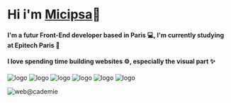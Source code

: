 # Hi i'm [Micipsa](https://sersour.com)👋

#### I'm a futur Front-End developer based in Paris 💻, I'm currently studying at Epitech Paris 🔭

#### I love spending time building websites ⚙️,  especially the visual part ✨

![logo](https://img.shields.io/badge/React-20232A?style=for-the-badge&logo=react&logoColor=61DAFB)
![logo](https://img.shields.io/badge/JavaScript-F7DF1E?style=for-the-badge&logo=javascript&logoColor=black)
![logo](https://img.shields.io/badge/PHP-777BB4?style=for-the-badge&logo=php&logoColor=white)
![logo](https://img.shields.io/badge/CSS3-1572B6?style=for-the-badge&logo=css3&logoColor=white)
![logo](https://img.shields.io/badge/MySQL-00000F?style=for-the-badge&logo=mysql&logoColor=white)
![logo](https://img.shields.io/badge/mac%20os-000000?style=for-the-badge&logo=apple&logoColor=white)



<!--
**MiciWeb/MiciWeb** is a ✨ _special_ ✨ repository because its `README.md` (this file) appears on your GitHub profile.

Here are some ideas to get you started:

- 🔭 I’m currently working on ...
- 🌱 I’m currently learning ...
- 👯 I’m looking to collaborate on ...
- 🤔 I’m looking for help with ...
- 💬 Ask me about ...
- 📫 How to reach me: ...
- 😄 Pronouns: ...
- ⚡ Fun fact: ...
-->


![web@cademie](https://www.webacademie.org/wp-content/uploads/2019/11/LOGO-WEBACADEMIE-2019-QUADRI-2048x367.png)
<!--![Top Langs](https://github-readme-stats.vercel.app/api/top-langs/?username=MiciWeb&layout=compact)

